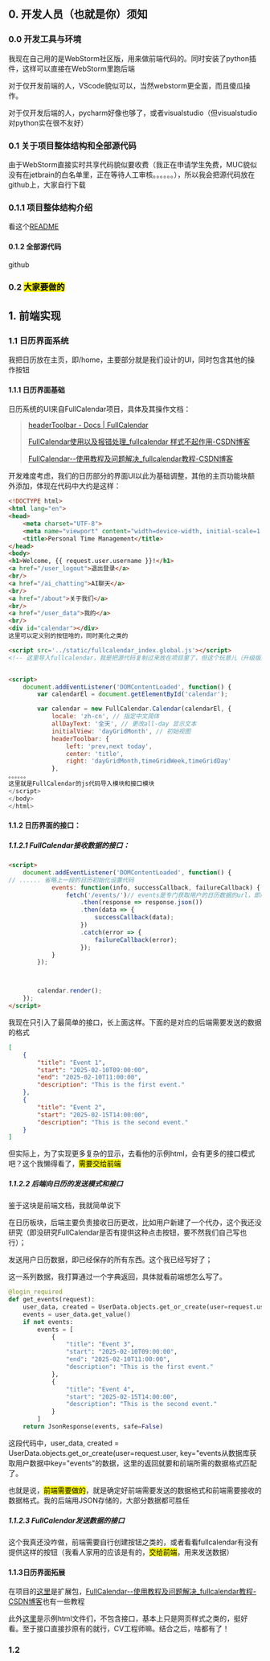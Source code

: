 ## 0. 开发人员（也就是你）须知

### 0.0 开发工具与环境

我现在自己用的是WebStorm社区版，用来做前端代码的。同时安装了python插件，这样可以直接在WebStorm里跑后端

对于仅开发前端的人，VScode貌似可以，当然webstorm更全面，而且傻瓜操作。

对于仅开发后端的人，pycharm好像也够了，或者visualstudio（但visualstudio对python实在很不友好）

### 0.1 关于项目整体结构和全部源代码

由于WebStorm直接实时共享代码貌似要收费（我正在申请学生免费，MUC貌似没有在jetbrain的白名单里，正在等待人工审核。。。。。。），所以我会把源代码放在github上，大家自行下载

### 0.1.1 项目整体结构介绍

看这个[README](README.md)

#### 0.1.2 全部源代码

github

### 0.2 <mark>大家要做的</mark>



## 1. 前端实现

### 1.1 日历界面系统

我把日历放在主页，即/home，主要部分就是我们设计的UI，同时包含其他的操作按钮

#### 1.1.1 日历界面基础

日历系统的UI来自FullCalendar项目，具体及其操作文档：

> [headerToolbar - Docs | FullCalendar](https://fullcalendar.io/docs/headerToolbar)
> 
> [FullCalendar使用以及报错处理_fullcalendar 样式不起作用-CSDN博客](https://blog.csdn.net/weixin_50756332/article/details/144658137)
> 
> [FullCalendar--使用教程及问题解决_fullcalendar教程-CSDN博客](https://blog.csdn.net/Schaffer_W/article/details/139003605)

开发难度考虑，我们的日历部分的界面UI以此为基础调整，其他的主页功能块额外添加，体现在代码中大约是这样：

```html
<!DOCTYPE html>
<html lang="en">
<head>
    <meta charset="UTF-8">
    <meta name="viewport" content="width=device-width, initial-scale=1.0">
    <title>Personal Time Management</title>
</head>
<body>
<h1>Welcome, {{ request.user.username }}!</h1>
<a href="/user_logout">退出登录</a>
<br/>
<a href="/ai_chatting">AI聊天</a>
<br/>
<a href="/about">关于我们</a>
<br/>
<a href="/user_data">我的</a>
<br/>
<div id="calendar"></div>
这里可以定义别的按钮啥的，同时美化之类的

<script src='../static/fullcalendar_index.global.js'></script>
<!-- 这里导入fullcalendar，我是把源代码复制过来放在项目里了，但这个玩意儿（升级版）是收费的，不然一直有个许可过期的提示。普通版我还没弄懂怎么用 -->


<script>
    document.addEventListener('DOMContentLoaded', function() {
        var calendarEl = document.getElementById('calendar');

        var calendar = new FullCalendar.Calendar(calendarEl, {
            locale: 'zh-cn', // 指定中文简体
            allDayText: '全天', // 更改all-day 显示文本
            initialView: 'dayGridMonth', // 初始视图
            headerToolbar: {
                left: 'prev,next today',
                center: 'title',
                right: 'dayGridMonth,timeGridWeek,timeGridDay'
            },
。。。。。。
这里就是FullCalendar的js代码导入模块和接口模块
</script>
</body>
</html>
```

#### 1.1.2 日历界面的接口：

##### 1.1.2.1 FullCalendar接收数据的接口：

```html
<script>
    document.addEventListener('DOMContentLoaded', function() {
// ...... 省略上一段的日历初始化设置代码
            events: function(info, successCallback, failureCallback) {
                fetch('/events/')// events是专门获取用户的日历数据的url，即后端接口。
                    .then(response => response.json())
                    .then(data => {
                        successCallback(data);
                    })
                    .catch(error => {
                        failureCallback(error);
                    });
            }
        });



        calendar.render();
    });
</script>
```

我现在只引入了最简单的接口，长上面这样。下面的是对应的后端需要发送的数据的格式

```json
[
    {
        "title": "Event 1",
        "start": "2025-02-10T09:00:00",
        "end": "2025-02-10T11:00:00",
        "description": "This is the first event."
    },
    {
        "title": "Event 2",
        "start": "2025-02-15T14:00:00",
        "description": "This is the second event."
    }
]
```

但实际上，为了实现更多复杂的显示，去看他的示例html，会有更多的接口模式吧？这个我懒得看了，<mark>需要交给前端</mark>

##### 1.1.2.2 后端向日历的发送模式和接口

鉴于这块是前端文档，我就简单说下

在日历板块，后端主要负责接收日历更改，比如用户新建了一个代办，这个我还没研究（即没研究FullCalendar是否有提供这种点击按钮，要不然我们自己写也行）；

发送用户日历数据，即已经保存的所有东西。这个我已经写好了；

这一系列数据，我打算通过一个字典返回，具体就看前端想怎么写了。

```python
@login_required
def get_events(request):
    user_data, created = UserData.objects.get_or_create(user=request.user, key="events")
    events = user_data.get_value()
    if not events:
        events = [
            {
                "title": "Event 3",
                "start": "2025-02-10T09:00:00",
                "end": "2025-02-10T11:00:00",
                "description": "This is the first event."
            },
            {
                "title": "Event 4",
                "start": "2025-02-15T14:00:00",
                "description": "This is the second event."
            }
        ]
    return JsonResponse(events, safe=False)
```

这段代码中，user_data, created = UserData.objects.get_or_create(user=request.user, key="events从数据库获取用户数据中key="events"的数据，这里的返回就要和前端所需的数据格式匹配了。

也就是说，<mark>前端需要做的</mark>，就是确定好前端需要发送的数据格式和前端需要接收的数据格式。我的后端用JSON存储的，大部分数据都可胜任

##### 1.1.2.3 FullCalendar发送数据的接口

这个我真还没咋做，前端需要自行创建按钮之类的，或者看看fullcalendar有没有提供这样的按钮（我看人家用的应该是有的，<mark>交给前端</mark>，用来发送数据）

#### 1.1.3日历界面拓展

在项目的[这里](fullcalendar-scheduler-6.1.15(升级版)\packages)是扩展包，[FullCalendar--使用教程及问题解决_fullcalendar教程-CSDN博客](https://blog.csdn.net/Schaffer_W/article/details/139003605)也有一些教程

此外[这里](fullcalendar-scheduler-6.1.15(升级版)\examples)是示例html文件们，不包含接口，基本上只是网页样式之类的，挺好看。至于接口直接抄原有的就行，CV工程师嘛。结合之后，啥都有了！

### 1.2
